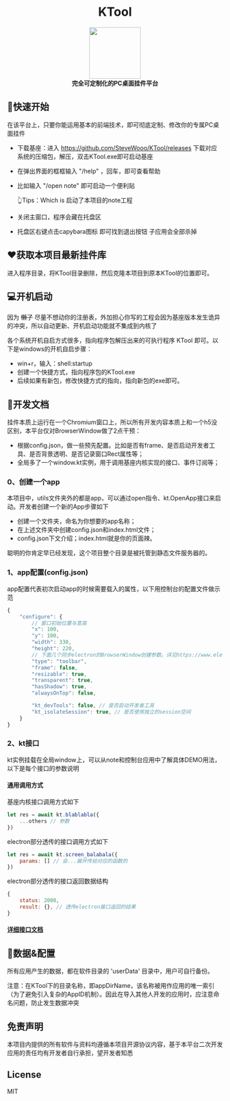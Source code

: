 # <div align="center">KTool</div>

<div align="center">
  <img src="./favicon.ico" width="120" height="120" />
  <br />
  <b>完全可定制化的PC桌面挂件平台</b>
</div>


## 🏃‍快速开始

在该平台上，只要你能运用基本的前端技术，即可彻底定制、修改你的专属PC桌面挂件

- 下载基座：进入 https://github.com/SteveWooo/KTool/releases 下载对应系统的压缩包，解压，双击KTool.exe即可启动基座
- 在弹出界面的框框输入 "/help" ，回车，即可查看帮助
- 比如输入 "/open note" 即可启动一个便利贴

  👆Tips：Which is 启动了本项目的note工程
- 关闭主窗口，程序会藏在托盘区
- 托盘区右键点击capybara图标 即可找到退出按钮 子应用会全部杀掉

## ♥获取本项目最新挂件库
进入程序目录，将KTool目录删除，然后克隆本项目到原本KTool的位置即可。

## 💻开机启动
因为 ~~懒了~~ 尽量不想动你的注册表，外加担心你写的工程会因为基座版本发生诡异的冲突，所以自动更新、开机启动功能就不集成到内核了

各个系统开机自启方式很多，指向程序包解压出来的可执行程序 KTool 即可。以下是windows的开机自启步骤：

- win+r，输入：shell:startup
- 创建一个快捷方式，指向程序包的KTool.exe
- 后续如果有新包，修改快捷方式的指向，指向新包的exe即可。

## 🔧开发文档

挂件本质上运行在一个Chromium窗口上，所以所有开发内容本质上和一个h5没区别，本平台仅对BrowserWindow做了2点干预：
- 根据config.json，做一些预先配置。比如是否有frame、是否启动开发者工具、是否背景透明、是否记录窗口Rect属性等；
- 全局多了一个window.kt实例，用于调用基座内核实现的接口、事件订阅等；

### 0、创建一个app

本项目中，utils文件夹外的都是app，可以通过open指令、kt.OpenApp接口来启动。开发者创建一个新的App步骤如下

- 创建一个文件夹，命名为你想要的app名称；
- 在上述文件夹中创建config.json和index.html文件；
- config.json下文介绍；index.html就是你的页面辣。

聪明的你肯定早已经发现，这个项目整个目录是被托管到静态文件服务器的。

### 1、app配置(config.json)

app配置代表初次启动app的时候需要载入的属性，以下用控制台的配置文件做示范
```js
{
    "configure": {
        // 窗口初始位置与宽高
        "x": 100, 
        "y": 100, 
        "width": 330,
        "height": 220,
        // 下面几个同步electron的BrowserWindow创建参数。详见https://www.electronjs.org/zh/docs/latest/api/browser-window
        "type": "toolbar",
        "frame": false,
        "resizable": true,
        "transparent": true,
        "hasShadow": true,
        "alwaysOnTop": false,

        "kt_devTools": false, // 是否启动开发者工具
        "kt_isolateSession": true, // 是否使用独立的session空间
    }
}
```

### 2、kt接口

kt实例挂载在全局window上，可以从note和控制台应用中了解具体DEMO用法，以下是每个接口的参数说明

#### 通用调用方式
基座内核接口调用方式如下
```js
let res = await kt.blablabla({
    ...others // 参数
})
```

electron部分透传的接口调用方式如下
```js
let res = await kt.screen_balabala({
    params: [] // 会...展开传给对应的函数的
})
```

electron部分透传的接口返回数据结构
```js
{
    status: 2000,
    result: {}, // 透传electron接口返回的结果
}
```

#### [详细接口文档](https://stevewooo.github.io/KTool)

## 🤖数据&配置
所有应用产生的数据，都在软件目录的 'userData' 目录中，用户可自行备份。

注意：在KTool下的目录名称，即appDirName，该名称被用作应用的唯一索引（为了避免引入复杂的AppID机制）。因此在导入其他人开发的应用时，应注意命名问题，防止发生数据冲突

## 免责声明
本项目内提供的所有软件与资料均遵循本项目开源协议内容，基于本平台二次开发应用的责任均有开发者自行承担，望开发者知悉

## License
MIT

